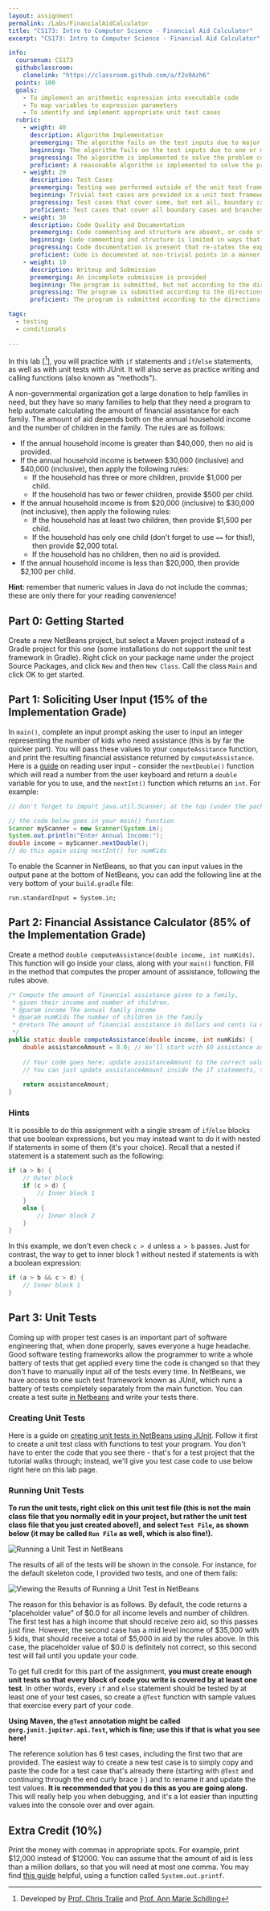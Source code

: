 ```yaml
---
layout: assignment
permalink: /Labs/FinancialAidCalculator
title: "CS173: Intro to Computer Science - Financial Aid Calculator"
excerpt: "CS173: Intro to Computer Science - Financial Aid Calculator"

info:
  coursenum: CS173
  githubclassroom:
    clonelink: "https://classroom.github.com/a/f2o9Azh6"
  points: 100
  goals:
    - To implement an arithmetic expression into executable code
    - To map variables to expression parameters
    - To identify and implement appropriate unit test cases
  rubric:
    - weight: 40
      description: Algorithm Implementation
      preemerging: The algorithm fails on the test inputs due to major issues, or the program fails to compile and/or run
      beginning: The algorithm fails on the test inputs due to one or more minor issues
      progressing: The algorithm is implemented to solve the problem correctly according to given test inputs, but would fail if executed in a general case due to a minor issue or omission in the algorithm design or implementation
      proficient: A reasonable algorithm is implemented to solve the problem which correctly solves the problem according to the given test inputs, and would be reasonably expected to solve the problem in the general case
    - weight: 20
      description: Test Cases
      preemerging: Testing was performed outside of the unit test framework, or not performed at all
      beginning: Trivial test cases are provided in a unit test framework
      progressing: Test cases that cover some, but not all, boundary cases and branches of the program are provided
      proficient: Test cases that cover all boundary cases and branches of the program are provided
    - weight: 30
      description: Code Quality and Documentation
      preemerging: Code commenting and structure are absent, or code structure departs significantly from best practice, and/or the code departs significantly from the style guide
      beginning: Code commenting and structure is limited in ways that reduce the readability of the program, and/or there are minor departures from the style guide
      progressing: Code documentation is present that re-states the explicit code definitions, and/or code is written that mostly adheres to the style guide
      proficient: Code is documented at non-trivial points in a manner that enhances the readability of the program, and code is written according to the style guide
    - weight: 10
      description: Writeup and Submission
      preemerging: An incomplete submission is provided
      beginning: The program is submitted, but not according to the directions in one or more ways (for example, because it is lacking a readme writeup)
      progressing: The program is submitted according to the directions with a minor omission or correction needed
      proficient: The program is submitted according to the directions, including a readme writeup describing the solution

tags:
  - testing
  - conditionals
  
---
```


In this lab \[[^1]\], you will practice with `if` statements and `if`/`else` statements, as well as with unit tests with JUnit. It will also serve as practice writing and calling functions (also known as "methods").

A non-governmental organization got a large donation to help families in need, but they have so many families to help that they need a program to help automate calculating the amount of financial assistance for each family. The amount of aid depends both on the annual household income and the number of children in the family. The rules are as follows:

* If the annual household income is greater than $40,000, then no aid is provided.
* If the annual household income is between $30,000 (inclusive) and $40,000 (inclusive), then apply the following rules:
    * If the household has three or more children, provide $1,000 per child.
    * If the household has two or fewer children, provide $500 per child.
* If the annual household income is from $20,000 (inclusive) to $30,000 (not inclusive), then apply the following rules:
    * If the household has at least two children, then provide $1,500 per child.
    * If the household has only one child (don't forget to use `==` for this!), then provide $2,000 total.
    * If the household has no children, then no aid is provided.
* If the annual household income is less than $20,000, then provide $2,100 per child.

**Hint**: remember that numeric values in Java do not include the commas; these are only there for your reading convenience!

## Part 0: Getting Started
Create a new NetBeans project, but select a Maven project instead of a Gradle project for this one (some installations do not support the unit test framework in Gradle).  Right click on your package name under the project Source Packages, and click `New` and then `New Class`.  Call the class `Main` and click OK to get started.

## Part 1: Soliciting User Input (15% of the Implementation Grade)

In `main()`, complete an input prompt asking the user to input an integer representing the number of kids who need assistance (this is by far the quicker part).  You will pass these values to your `computeAssitance` function, and print the resulting financial assistance returned by `computeAssistance`.  Here is a [guide](https://www.w3schools.com/java/java_user_input.asp) on reading user input - consider the `nextDouble()` function which will read a number from the user keyboard and return a `double` variable for you to use, and the `nextInt()` function which returns an `int`.  For example:

```java
// don't forget to import java.util.Scanner; at the top (under the package line!)

// the code below goes in your main() function
Scanner myScanner = new Scanner(System.in);
System.out.println("Enter Annual Income:");
double income = myScanner.nextDouble();
// do this again using nextInt() for numKids
```

To enable the Scanner in NetBeans, so that you can input values in the output pane at the bottom of NetBeans, you can add the following line at the very bottom of your `build.gradle` file:

```
run.standardInput = System.in;
```

## Part 2: Financial Assistance Calculator (85% of the Implementation Grade)

Create a method `double computeAssistance(double income, int numKids)`.  This function will go inside your class, along with your `main()` function.  Fill in the method that computes the proper amount of assistance, following the rules above.

```java
/* Compute the amount of financial assistance given to a family, 
 * given their income and number of children.
 * @param income The annual family income
 * @param numKids The number of children in the family
 * @return The amount of financial assistance in dollars and cents (a double)
 */
public static double computeAssistance(double income, int numKids) {
    double assistanceAmount = 0.0; // We'll start with $0 assistance as a placeholder value
    
    // Your code goes here; update assistanceAmount to the correct value according to the rules above
    // You can just update assistanceAmount inside the if statements, since we declared it at the top of this function.
    
    return assistanceAmount;
}
```

### Hints

It is possible to do this assignment with a single stream of `if`/`else` blocks that use boolean expressions, but you may instead want to do it with nested if statements in some of them (it's your choice). Recall that a nested if statement is a statement such as the following:

```java
if (a > b) {
    // Outer block
    if (c > d) {
        // Inner block 1
    }
    else {
        // Inner block 2
    }
}
```

In this example, we don't even check `c > d` unless `a > b` passes. Just for contrast, the way to get to inner block 1 without nested if statements is with a boolean expression:

```java
if (a > b && c > d) {
    // Inner block 1
}
```

## Part 3: Unit Tests

Coming up with proper test cases is an important part of software engineering that, when done properly, saves everyone a huge headache. Good software testing frameworks allow the programmer to write a whole battery of tests that get applied every time the code is changed so that they don't have to manually input all of the tests every time.  In NetBeans, we have access to one such test framework known as JUnit, which runs a battery of tests completely separately from the main function.  You can create a test suite [in Netbeans](https://netbeans.org/kb/docs/java/junit-intro.html#Exercise_30) and write your tests there.  

### Creating Unit Tests

Here is a guide on [creating unit tests in NetBeans using JUnit](../NetBeans/JUnit).  Follow it first to create a unit test class with functions to test your program.  You don't have to enter the code that you see there - that's for a test project that the tutorial walks through; instead, we'll give you test case code to use below right here on this lab page.

### Running Unit Tests

**To run the unit tests, right click on this unit test file (this is not the main class file that you normally edit in your project, but rather the unit test class file that you just created above!), and select `Test File`, as shown below (it may be called `Run File` as well, which is also fine!).**

![Running a Unit Test in NetBeans](../images/lab-financialaidcalculator/RunUnitTest.png)

The results of all of the tests will be shown in the console. For instance, for the default skeleton code, I provided two tests, and one of them fails:

![Viewing the Results of Running a Unit Test in NetBeans](../images/lab-financialaidcalculator/TestResults.png)

The reason for this behavior is as follows. By default, the code returns a "placeholder value" of $0.0 for all income levels and number of children. The first test has a high income that should receive zero aid, so this passes just fine. However, the second case has a mid level income of $35,000 with 5 kids, that should receive a total of $5,000 in aid by the rules above. In this case, the placeholder value of $0.0 is definitely not correct, so this second test will fail until you update your code.

To get full credit for this part of the assignment, **you must create enough unit tests so that every block of code you write is covered by at least one test**. In other words, every `if` and `else` statement should be tested by at least one of your test cases, so create a `@Test` function with sample values that exercise every part of your code.  

**Using Maven, the `@Test` annotation might be called `@org.junit.jupiter.api.Test`, which is fine; use this if that is what you see here!**

The reference solution has 6 test cases, including the first two that are provided. The easiest way to create a new test case is to simply copy and paste the code for a test case that's already there (starting with `@Test` and continuing through the end curly brace `}` ) and to rename it and update the test values. **It is recommended that you do this as you are going along.** This will really help you when debugging, and it's a lot easier than inputting values into the console over and over again.

## Extra Credit (10%)

Print the money with commas in appropriate spots. For example, print $12,000 instead of $12000. You can assume that the amount of aid is less than a million dollars, so that you will need at most one comma.  You may find [this guide](https://www.cs.colostate.edu/~cs160/.Summer16/resources/Java_printf_method_quick_reference.pdf) helpful, using a function called `System.out.printf`.

[^1]: Developed by [Prof. Chris Tralie](https://www.ursinus.edu/live/profiles/4502-christopher-j-tralie) and [Prof. Ann Marie Schilling](https://www.ursinus.edu/live/profiles/133-ann-marie-v-schilling)